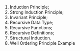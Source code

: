 1. Induction Principle;
  2. Strong Induction Principle;
  3. Invariant Principle;
  4. Recursive Data Type;
  5. Recursive Functions;
  6. Recursive Definitions;
  7. Structural Induction.
1. Well Ordering Principle Example
